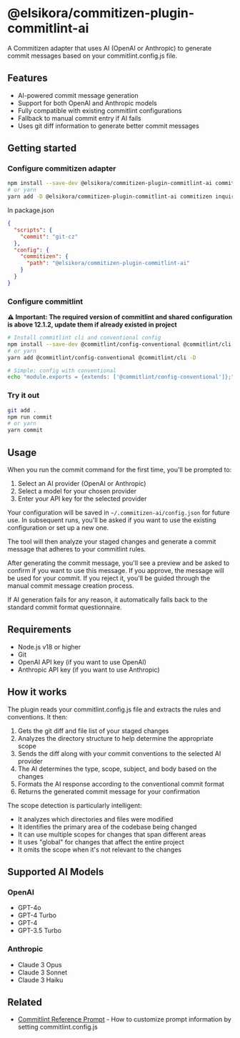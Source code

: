 # @elsikora/commitizen-plugin-commitlint-ai

A Commitizen adapter that uses AI (OpenAI or Anthropic) to generate commit messages based on your commitlint.config.js file.

## Features

- AI-powered commit message generation
- Support for both OpenAI and Anthropic models
- Fully compatible with existing commitlint configurations
- Fallback to manual commit entry if AI fails
- Uses git diff information to generate better commit messages

## Getting started

### Configure commitizen adapter

```bash
npm install --save-dev @elsikora/commitizen-plugin-commitlint-ai commitizen inquirer@9  # inquirer is required as peer dependency
# or yarn
yarn add -D @elsikora/commitizen-plugin-commitlint-ai commitizen inquirer@9             # inquirer is required as peer dependency
```

In package.json

```json
{
  "scripts": {
    "commit": "git-cz"
  },
  "config": {
    "commitizen": {
      "path": "@elsikora/commitizen-plugin-commitlint-ai"
    }
  }
}
```

### Configure commitlint

**⚠️ Important: The required version of commitlint and shared configuration is above 12.1.2, update them if already existed in project**

```bash
# Install commitlint cli and conventional config
npm install --save-dev @commitlint/config-conventional @commitlint/cli
# or yarn
yarn add @commitlint/config-conventional @commitlint/cli -D

# Simple: config with conventional
echo "module.exports = {extends: ['@commitlint/config-conventional']};" > commitlint.config.js
```

### Try it out

```bash
git add .
npm run commit
# or yarn
yarn commit
```

## Usage

When you run the commit command for the first time, you'll be prompted to:

1. Select an AI provider (OpenAI or Anthropic)
2. Select a model for your chosen provider
3. Enter your API key for the selected provider

Your configuration will be saved in `~/.commitizen-ai/config.json` for future use. In subsequent runs, you'll be asked if you want to use the existing configuration or set up a new one.

The tool will then analyze your staged changes and generate a commit message that adheres to your commitlint rules.

After generating the commit message, you'll see a preview and be asked to confirm if you want to use this message. If you approve, the message will be used for your commit. If you reject it, you'll be guided through the manual commit message creation process.

If AI generation fails for any reason, it automatically falls back to the standard commit format questionnaire.

## Requirements

- Node.js v18 or higher
- Git
- OpenAI API key (if you want to use OpenAI)
- Anthropic API key (if you want to use Anthropic)

## How it works

The plugin reads your commitlint.config.js file and extracts the rules and conventions. It then:

1. Gets the git diff and file list of your staged changes
2. Analyzes the directory structure to help determine the appropriate scope
3. Sends the diff along with your commit conventions to the selected AI provider
4. The AI determines the type, scope, subject, and body based on the changes
5. Formats the AI response according to the conventional commit format
6. Returns the generated commit message for your confirmation

The scope detection is particularly intelligent:
- It analyzes which directories and files were modified
- It identifies the primary area of the codebase being changed
- It can use multiple scopes for changes that span different areas
- It uses "global" for changes that affect the entire project
- It omits the scope when it's not relevant to the changes

## Supported AI Models

### OpenAI
- GPT-4o
- GPT-4 Turbo
- GPT-4
- GPT-3.5 Turbo

### Anthropic
- Claude 3 Opus
- Claude 3 Sonnet
- Claude 3 Haiku

## Related

- [Commitlint Reference Prompt](https://commitlint.js.org/reference/prompt) - How to customize prompt information by setting commitlint.config.js
